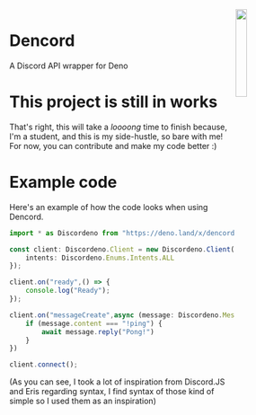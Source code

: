 <img align="right" src="https://cdn.discordapp.com/attachments/1118593916623650926/1141824468193394798/mp7prT4.png" width=20% height=20%>

# Dencord
A Discord API wrapper for Deno

# This project is still in works
That's right, this will take a *loooong* time to finish because, I'm a student, and this is my side-hustle, so bare with me! For now, you can contribute and make my code better :)

# Example code
Here's an example of how the code looks when using Dencord.
```ts
import * as Discordeno from "https://deno.land/x/dencordts/mods.ts";

const client: Discordeno.Client = new Discordeno.Client("YOUR-BOT-TOKEN",{
    intents: Discordeno.Enums.Intents.ALL
});

client.on("ready",() => {
    console.log("Ready");
});

client.on("messageCreate",async (message: Discordeno.Message) => {
    if (message.content === "!ping") {
        await message.reply("Pong!")
    }
})

client.connect();
```
(As you can see, I took a lot of inspiration from Discord.JS and Eris regarding syntax, I find syntax of those kind of simple so I used them as an inspiration)
